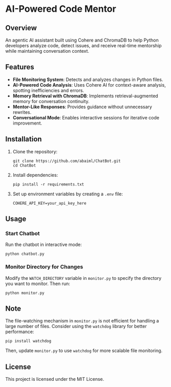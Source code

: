 # AI-Powered Code Mentor

## Overview
An agentic AI assistant built using Cohere and ChromaDB to help Python developers analyze code, detect issues, and receive real-time mentorship while maintaining conversation context.

## Features
- **File Monitoring System**: Detects and analyzes changes in Python files.
- **AI-Powered Code Analysis**: Uses Cohere AI for context-aware analysis, spotting inefficiencies and errors.
- **Memory Retrieval with ChromaDB**: Implements retrieval-augmented memory for conversation continuity.
- **Mentor-Like Responses**: Provides guidance without unnecessary rewrites.
- **Conversational Mode**: Enables interactive sessions for iterative code improvement.

## Installation
1. Clone the repository:
   ```
   git clone https://github.com/abaiml/ChatBot.git
   cd ChatBot
   ```
2. Install dependencies:
   ```
   pip install -r requirements.txt
   ```
3. Set up environment variables by creating a `.env` file:
   ```
   COHERE_API_KEY=your_api_key_here
   ```

## Usage
### Start Chatbot
Run the chatbot in interactive mode:
```
python chatbot.py
```

### Monitor Directory for Changes
Modify the `WATCH_DIRECTORY` variable in `monitor.py` to specify the directory you want to monitor. Then run:
```
python monitor.py
```

## Note
The file-watching mechanism in `monitor.py` is not efficient for handling a large number of files. Consider using the `watchdog` library for better performance:
```
pip install watchdog
```
Then, update `monitor.py` to use `watchdog` for more scalable file monitoring.

## License
This project is licensed under the MIT License.

